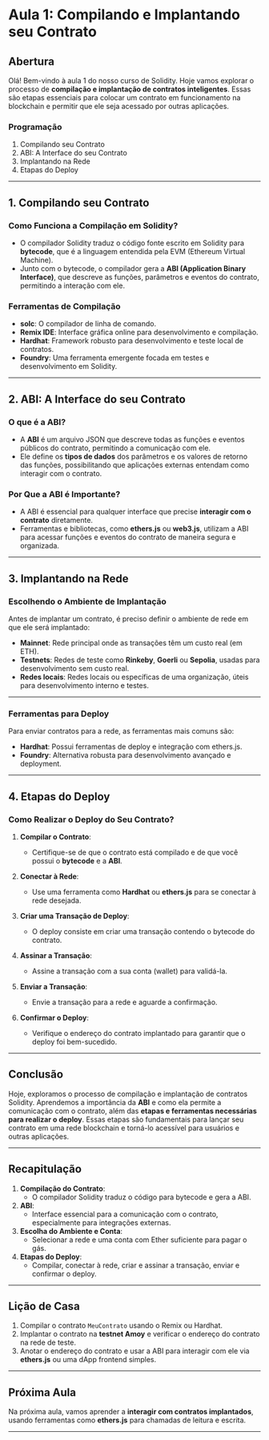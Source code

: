 # Aula 1: **Compilando e Implantando seu Contrato**

## Abertura

Olá! Bem-vindo à aula 1 do nosso curso de Solidity. Hoje vamos explorar o processo de **compilação e implantação de contratos inteligentes**. Essas são etapas essenciais para colocar um contrato em funcionamento na blockchain e permitir que ele seja acessado por outras aplicações.

### Programação

1. Compilando seu Contrato
2. ABI: A Interface do seu Contrato
3. Implantando na Rede
4. Etapas do Deploy

---

## 1. Compilando seu Contrato

### Como Funciona a Compilação em Solidity?

- O compilador Solidity traduz o código fonte escrito em Solidity para **bytecode**, que é a linguagem entendida pela EVM (Ethereum Virtual Machine).
- Junto com o bytecode, o compilador gera a **ABI (Application Binary Interface)**, que descreve as funções, parâmetros e eventos do contrato, permitindo a interação com ele.

### Ferramentas de Compilação

- **solc**: O compilador de linha de comando.
- **Remix IDE**: Interface gráfica online para desenvolvimento e compilação.
- **Hardhat**: Framework robusto para desenvolvimento e teste local de contratos.
- **Foundry**: Uma ferramenta emergente focada em testes e desenvolvimento em Solidity.

---

## 2. ABI: A Interface do seu Contrato

### O que é a ABI?

- A **ABI** é um arquivo JSON que descreve todas as funções e eventos públicos do contrato, permitindo a comunicação com ele.
- Ele define os **tipos de dados** dos parâmetros e os valores de retorno das funções, possibilitando que aplicações externas entendam como interagir com o contrato.

### Por Que a ABI é Importante?

- A ABI é essencial para qualquer interface que precise **interagir com o contrato** diretamente.
- Ferramentas e bibliotecas, como **ethers.js** ou **web3.js**, utilizam a ABI para acessar funções e eventos do contrato de maneira segura e organizada.

---

## 3. Implantando na Rede

### Escolhendo o Ambiente de Implantação

Antes de implantar um contrato, é preciso definir o ambiente de rede em que ele será implantado:

- **Mainnet**: Rede principal onde as transações têm um custo real (em ETH).
- **Testnets**: Redes de teste como **Rinkeby**, **Goerli** ou **Sepolia**, usadas para desenvolvimento sem custo real.
- **Redes locais**: Redes locais ou específicas de uma organização, úteis para desenvolvimento interno e testes.

---

### Ferramentas para Deploy

Para enviar contratos para a rede, as ferramentas mais comuns são:

- **Hardhat**: Possui ferramentas de deploy e integração com ethers.js.
- **Foundry**: Alternativa robusta para desenvolvimento avançado e deployment.

---

## 4. Etapas do Deploy

### Como Realizar o Deploy do Seu Contrato?

1. **Compilar o Contrato**:
   - Certifique-se de que o contrato está compilado e de que você possui o **bytecode** e a **ABI**.

2. **Conectar à Rede**:
   - Use uma ferramenta como **Hardhat** ou **ethers.js** para se conectar à rede desejada.

3. **Criar uma Transação de Deploy**:
   - O deploy consiste em criar uma transação contendo o bytecode do contrato.

4. **Assinar a Transação**:
   - Assine a transação com a sua conta (wallet) para validá-la.

5. **Enviar a Transação**:
   - Envie a transação para a rede e aguarde a confirmação.

6. **Confirmar o Deploy**:
   - Verifique o endereço do contrato implantado para garantir que o deploy foi bem-sucedido.

---

## Conclusão

Hoje, exploramos o processo de compilação e implantação de contratos Solidity. Aprendemos a importância da **ABI** e como ela permite a comunicação com o contrato, além das **etapas e ferramentas necessárias para realizar o deploy**. Essas etapas são fundamentais para lançar seu contrato em uma rede blockchain e torná-lo acessível para usuários e outras aplicações.

---

## Recapitulação

1. **Compilação do Contrato**:
   - O compilador Solidity traduz o código para bytecode e gera a ABI.
2. **ABI**:
   - Interface essencial para a comunicação com o contrato, especialmente para integrações externas.
3. **Escolha do Ambiente e Conta**:
   - Selecionar a rede e uma conta com Ether suficiente para pagar o gás.
4. **Etapas do Deploy**:
   - Compilar, conectar à rede, criar e assinar a transação, enviar e confirmar o deploy.

---

## Lição de Casa

1. Compilar o contrato `MeuContrato` usando o Remix ou Hardhat.
2. Implantar o contrato na **testnet Amoy** e verificar o endereço do contrato na rede de teste.
3. Anotar o endereço do contrato e usar a ABI para interagir com ele via **ethers.js** ou uma dApp frontend simples.

---

## Próxima Aula

Na próxima aula, vamos aprender a **interagir com contratos implantados**, usando ferramentas como **ethers.js** para chamadas de leitura e escrita.

---